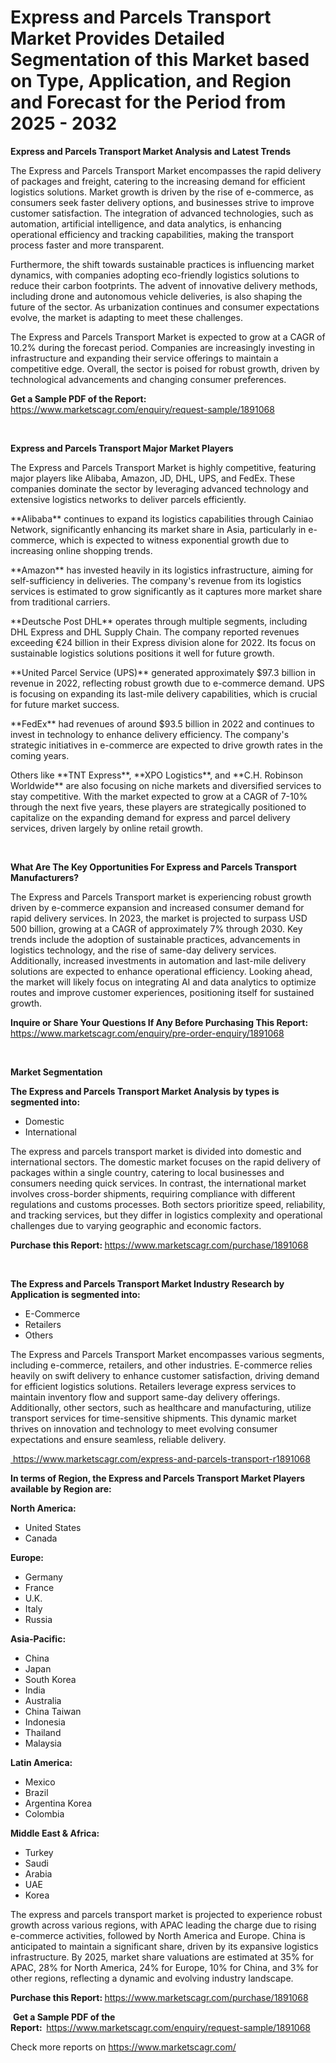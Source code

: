 <p><h1>Express and Parcels Transport Market Provides Detailed Segmentation of this Market based on Type, Application, and Region and Forecast for the Period from 2025 - 2032</h1></p><p><strong>Express and Parcels Transport Market Analysis and Latest Trends</strong></p>
<p><p>The Express and Parcels Transport Market encompasses the rapid delivery of packages and freight, catering to the increasing demand for efficient logistics solutions. Market growth is driven by the rise of e-commerce, as consumers seek faster delivery options, and businesses strive to improve customer satisfaction. The integration of advanced technologies, such as automation, artificial intelligence, and data analytics, is enhancing operational efficiency and tracking capabilities, making the transport process faster and more transparent.</p><p>Furthermore, the shift towards sustainable practices is influencing market dynamics, with companies adopting eco-friendly logistics solutions to reduce their carbon footprints. The advent of innovative delivery methods, including drone and autonomous vehicle deliveries, is also shaping the future of the sector. As urbanization continues and consumer expectations evolve, the market is adapting to meet these challenges.</p><p>The Express and Parcels Transport Market is expected to grow at a CAGR of 10.2% during the forecast period. Companies are increasingly investing in infrastructure and expanding their service offerings to maintain a competitive edge. Overall, the sector is poised for robust growth, driven by technological advancements and changing consumer preferences.</p></p>
<p><strong>Get a Sample PDF of the Report:&nbsp;</strong> <a href="https://www.marketscagr.com/enquiry/request-sample/1891068?utm_campaign=1868&utm_medium=2&utm_source=Github&utm_content=ia&utm_term=14012025&utm_id=express-and-parcels-transport">https://www.marketscagr.com/enquiry/request-sample/1891068</a></p>
<p>&nbsp;</p>
<p><strong>Express and Parcels Transport Major Market Players</strong></p>
<p><p>The Express and Parcels Transport Market is highly competitive, featuring major players like Alibaba, Amazon, JD, DHL, UPS, and FedEx. These companies dominate the sector by leveraging advanced technology and extensive logistics networks to deliver parcels efficiently.</p><p>**Alibaba** continues to expand its logistics capabilities through Cainiao Network, significantly enhancing its market share in Asia, particularly in e-commerce, which is expected to witness exponential growth due to increasing online shopping trends.</p><p>**Amazon** has invested heavily in its logistics infrastructure, aiming for self-sufficiency in deliveries. The company's revenue from its logistics services is estimated to grow significantly as it captures more market share from traditional carriers.</p><p>**Deutsche Post DHL** operates through multiple segments, including DHL Express and DHL Supply Chain. The company reported revenues exceeding €24 billion in their Express division alone for 2022. Its focus on sustainable logistics solutions positions it well for future growth.</p><p>**United Parcel Service (UPS)** generated approximately $97.3 billion in revenue in 2022, reflecting robust growth due to e-commerce demand. UPS is focusing on expanding its last-mile delivery capabilities, which is crucial for future market success.</p><p>**FedEx** had revenues of around $93.5 billion in 2022 and continues to invest in technology to enhance delivery efficiency. The company's strategic initiatives in e-commerce are expected to drive growth rates in the coming years.</p><p>Others like **TNT Express**, **XPO Logistics**, and **C.H. Robinson Worldwide** are also focusing on niche markets and diversified services to stay competitive. With the market expected to grow at a CAGR of 7-10% through the next five years, these players are strategically positioned to capitalize on the expanding demand for express and parcel delivery services, driven largely by online retail growth.</p></p>
<p>&nbsp;</p>
<p><strong>What Are The Key Opportunities For Express and Parcels Transport Manufacturers?</strong></p>
<p><p>The Express and Parcels Transport market is experiencing robust growth driven by e-commerce expansion and increased consumer demand for rapid delivery services. In 2023, the market is projected to surpass USD 500 billion, growing at a CAGR of approximately 7% through 2030. Key trends include the adoption of sustainable practices, advancements in logistics technology, and the rise of same-day delivery services. Additionally, increased investments in automation and last-mile delivery solutions are expected to enhance operational efficiency. Looking ahead, the market will likely focus on integrating AI and data analytics to optimize routes and improve customer experiences, positioning itself for sustained growth.</p></p>
<p><strong>Inquire or Share Your Questions If Any Before Purchasing This Report:</strong> <a href="https://www.marketscagr.com/enquiry/pre-order-enquiry/1891068?utm_campaign=1868&utm_medium=2&utm_source=Github&utm_content=ia&utm_term=14012025&utm_id=express-and-parcels-transport">https://www.marketscagr.com/enquiry/pre-order-enquiry/1891068</a></p>
<p>&nbsp;</p>
<p><strong>Market Segmentation</strong></p>
<p><strong>The Express and Parcels Transport Market Analysis by types is segmented into:</strong></p>
<p><ul><li>Domestic</li><li>International</li></ul></p>
<p><p>The express and parcels transport market is divided into domestic and international sectors. The domestic market focuses on the rapid delivery of packages within a single country, catering to local businesses and consumers needing quick services. In contrast, the international market involves cross-border shipments, requiring compliance with different regulations and customs processes. Both sectors prioritize speed, reliability, and tracking services, but they differ in logistics complexity and operational challenges due to varying geographic and economic factors.</p></p>
<p><strong>Purchase this Report:&nbsp;</strong><a href="https://www.marketscagr.com/purchase/1891068?utm_campaign=1868&utm_medium=2&utm_source=Github&utm_content=ia&utm_term=14012025&utm_id=express-and-parcels-transport">https://www.marketscagr.com/purchase/1891068</a></p>
<p>&nbsp;</p>
<p><strong>The Express and Parcels Transport Market Industry Research by Application is segmented into:</strong></p>
<p><ul><li>E-Commerce</li><li>Retailers</li><li>Others</li></ul></p>
<p><p>The Express and Parcels Transport Market encompasses various segments, including e-commerce, retailers, and other industries. E-commerce relies heavily on swift delivery to enhance customer satisfaction, driving demand for efficient logistics solutions. Retailers leverage express services to maintain inventory flow and support same-day delivery offerings. Additionally, other sectors, such as healthcare and manufacturing, utilize transport services for time-sensitive shipments. This dynamic market thrives on innovation and technology to meet evolving consumer expectations and ensure seamless, reliable delivery.</p></p>
<p><a href="https://www.marketscagr.com/express-and-parcels-transport-r1891068?utm_campaign=1868&utm_medium=2&utm_source=Github&utm_content=ia&utm_term=14012025&utm_id=express-and-parcels-transport">&nbsp;https://www.marketscagr.com/express-and-parcels-transport-r1891068</a></p>
<p><strong>In terms of Region, the Express and Parcels Transport Market Players available by Region are:</strong></p>
<p>
    <p> <strong> North America: </strong>
        <ul>
            <li>United States</li>
            <li>Canada</li>
        </ul>
        </p> 
    <p> <strong> Europe: </strong>
        <ul>
            <li>Germany</li>
            <li>France</li>
            <li>U.K.</li>
            <li>Italy</li>
            <li>Russia</li>
        </ul>
        </p> 
    <p> <strong> Asia-Pacific: </strong>
        <ul>
            <li>China</li>
            <li>Japan</li>
            <li>South Korea</li>
            <li>India</li>
            <li>Australia</li>
            <li>China Taiwan</li>
            <li>Indonesia</li>
            <li>Thailand</li>
            <li>Malaysia</li>
        </ul>
        </p> 
    <p> <strong> Latin America: </strong>
        <ul>
            <li>Mexico</li>
            <li>Brazil</li>
            <li>Argentina Korea</li>
            <li>Colombia</li>
        </ul>
        </p> 
    <p> <strong> Middle East & Africa: </strong>
        <ul>
            <li>Turkey</li>
            <li>Saudi</li>
            <li>Arabia</li>
            <li>UAE</li>
            <li>Korea</li>
        </ul>
    </p>
    </p>
<p><p>The express and parcels transport market is projected to experience robust growth across various regions, with APAC leading the charge due to rising e-commerce activities, followed by North America and Europe. China is anticipated to maintain a significant share, driven by its expansive logistics infrastructure. By 2025, market share valuations are estimated at 35% for APAC, 28% for North America, 24% for Europe, 10% for China, and 3% for other regions, reflecting a dynamic and evolving industry landscape.</p></p>
<p><strong>Purchase this Report: </strong><a href="https://www.marketscagr.com/purchase/1891068?utm_campaign=1868&utm_medium=2&utm_source=Github&utm_content=ia&utm_term=14012025&utm_id=express-and-parcels-transport">https://www.marketscagr.com/purchase/1891068</a></p>
<p>&nbsp;<strong>Get a Sample PDF of the Report:&nbsp;&nbsp;</strong><a href="https://www.marketscagr.com/enquiry/request-sample/1891068?utm_campaign=1868&utm_medium=2&utm_source=Github&utm_content=ia&utm_term=14012025&utm_id=express-and-parcels-transport">https://www.marketscagr.com/enquiry/request-sample/1891068</a></p>
<p><strong></strong></p>
<p>Check more reports on <a href="https://www.marketscagr.com/?utm_campaign=1868&utm_medium=2&utm_source=Github&utm_content=ia&utm_term=14012025&utm_id=express-and-parcels-transport">https://www.marketscagr.com/</a></p>